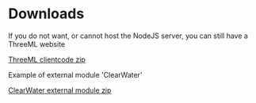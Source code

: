 # Downloads

If you do not want, or cannot host the NodeJS server, you can still have a ThreeML website

[ThreeML clientcode zip](./threemlclientcode.zip)

Example of external module 'ClearWater'

[ClearWater external module zip](./clearwater.zip)
